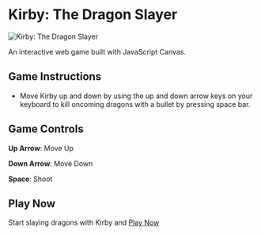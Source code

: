 # Kirby: The Dragon Slayer

![Kirby: The Dragon Slayer](https://i.imgur.com/obYyBbN.png)

An interactive web game built with JavaScript Canvas.

## Game Instructions

- Move Kirby up and down by using the up and down arrow keys on your keyboard to kill oncoming dragons with a bullet by pressing space bar.

## Game Controls

**Up Arrow**: Move Up

**Down Arrow**: Move Down

**Space**: Shoot

## Play Now

Start slaying dragons with Kirby and [Play Now](http://kirbytds.github.io)
